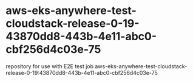 # aws-eks-anywhere-test-cloudstack-release-0-19-43870dd8-443b-4e11-abc0-cbf256d4c03e-75
repository for use with E2E test job aws-eks-anywhere-test-cloudstack-release-0-19:43870dd8-443b-4e11-abc0-cbf256d4c03e-75
